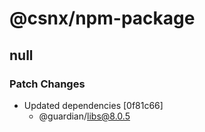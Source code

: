 # @csnx/npm-package

## null

### Patch Changes

- Updated dependencies [0f81c66]
  - @guardian/libs@8.0.5
